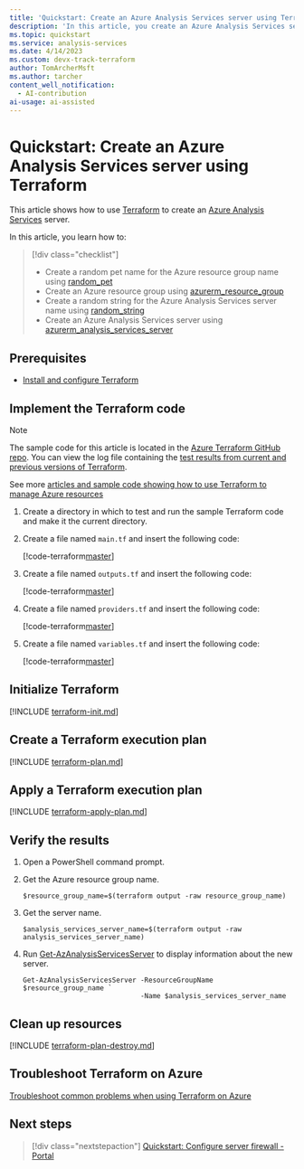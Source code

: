 ```yaml
---
title: 'Quickstart: Create an Azure Analysis Services server using Terraform'
description: 'In this article, you create an Azure Analysis Services server using Terraform'
ms.topic: quickstart
ms.service: analysis-services
ms.date: 4/14/2023
ms.custom: devx-track-terraform
author: TomArcherMsft
ms.author: tarcher
content_well_notification: 
  - AI-contribution
ai-usage: ai-assisted
---
```


# Quickstart: Create an Azure Analysis Services server using Terraform

This article shows how to use [Terraform](/azure/terraform) to create an [Azure Analysis Services](./analysis-services-overview.md) server.

In this article, you learn how to:

> [!div class="checklist"]
> * Create a random pet name for the Azure resource group name using [random_pet](https://registry.terraform.io/providers/hashicorp/random/latest/docs/resources/pet)
> * Create an Azure resource group using [azurerm_resource_group](https://registry.terraform.io/providers/hashicorp/azurerm/latest/docs/resources/resource_group)
> * Create a random string for the Azure Analysis Services server name using [random_string](https://registry.terraform.io/providers/hashicorp/random/latest/docs/resources/string)
> * Create an Azure Analysis Services server using [azurerm_analysis_services_server](https://registry.terraform.io/providers/hashicorp/azurerm/latest/docs/resources/analysis_services_server)

## Prerequisites

- [Install and configure Terraform](/azure/developer/terraform/quickstart-configure)

## Implement the Terraform code

> [!NOTE]
> The sample code for this article is located in the [Azure Terraform GitHub repo](https://github.com/Azure/terraform/tree/master/quickstart/101-analysis-services-create). You can view the log file containing the [test results from current and previous versions of Terraform](https://github.com/Azure/terraform/tree/master/quickstart/101-analysis-services-create/TestRecord.md).
> 
> See more [articles and sample code showing how to use Terraform to manage Azure resources](/azure/terraform)

1. Create a directory in which to test and run the sample Terraform code and make it the current directory.

1. Create a file named `main.tf` and insert the following code:

    [!code-terraform[master](~/terraform_samples/quickstart/101-analysis-services-create/main.tf)]

1. Create a file named `outputs.tf` and insert the following code:

    [!code-terraform[master](~/terraform_samples/quickstart/101-analysis-services-create/outputs.tf)]

1. Create a file named `providers.tf` and insert the following code:

    [!code-terraform[master](~/terraform_samples/quickstart/101-analysis-services-create/providers.tf)]

1. Create a file named `variables.tf` and insert the following code:

    [!code-terraform[master](~/terraform_samples/quickstart/101-analysis-services-create/variables.tf)]

## Initialize Terraform

[!INCLUDE [terraform-init.md](~/azure-dev-docs-pr/articles/terraform/includes/terraform-init.md)]

## Create a Terraform execution plan

[!INCLUDE [terraform-plan.md](~/azure-dev-docs-pr/articles/terraform/includes/terraform-plan.md)]

## Apply a Terraform execution plan

[!INCLUDE [terraform-apply-plan.md](~/azure-dev-docs-pr/articles/terraform/includes/terraform-apply-plan.md)]

## Verify the results

1. Open a PowerShell command prompt.

1. Get the Azure resource group name.

    ```console
    $resource_group_name=$(terraform output -raw resource_group_name)
    ```

1. Get the server name.

    ```console
    $analysis_services_server_name=$(terraform output -raw analysis_services_server_name)
    ```

1. Run [Get-AzAnalysisServicesServer](/powershell/module/az.analysisservices/get-azanalysisservicesserver) to display information about the new server.

    ```azurepowershell
    Get-AzAnalysisServicesServer -ResourceGroupName $resource_group_name `
                                 -Name $analysis_services_server_name
    ```

## Clean up resources

[!INCLUDE [terraform-plan-destroy.md](~/azure-dev-docs-pr/articles/terraform/includes/terraform-plan-destroy.md)]

## Troubleshoot Terraform on Azure

[Troubleshoot common problems when using Terraform on Azure](/azure/developer/terraform/troubleshoot)

## Next steps

> [!div class="nextstepaction"]
> [Quickstart: Configure server firewall - Portal](analysis-services-qs-firewall.md)